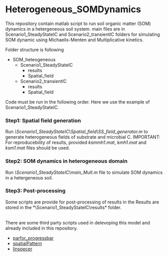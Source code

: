 # Heterogeneous_SOMDynamics


This repository contain matlab script to run soil organic matter (SOM) dynamics in a hetergeneous soil system.
main files are in Scenario1_SteadyStateIC and Scenario2_transientIC folders for simulating SOM dynamic using Michaelis-Menten
and Multiplicative kinetics.

Folder structure is following

- SOM_heteogeneous
    - Scenario1_SteadyStateIC
        - results
        - Spatial_field
    - Scenario2_transientIC
        - results
        - Spatial_field

Code must be run in the following order. Here we use the example of Scenario1_SteadyStateIC.
### Step1: Spatial field generation
Run *\Scenario1_SteadyStateIC\Spatial_field\SS_field_generator.m* to generate heterogeneous fields of substrate and microbial C.
IMPORTANT: For reproducebility of results, provided *ksmmh1.mat*, *kmh1.mat* and *ksm1.mat* files should be used.
### Step2: SOM dynamics in heterogeneous domain
Run *\Scenario1_SteadyStateIC\main_Mult.m* file to simulate SOM dynamics in a hetergeneous soil.
### Step3: Post-processing
Some scripts are provide for post-processing of results in the 
Results are stored in the *\Scenario1_SteadyStateIC\results\* folder. 

<br/>
There are some third party scripts used in delevoping this model and already included in this repository.

* [parfor_progressbar](https://www.mathworks.com/matlabcentral/fileexchange/53773-parfor_progressbar)
* [spatialPattern](https://se.mathworks.com/matlabcentral/fileexchange/5091-generate-spatial-data)
* [linspecer]( https://se.mathworks.com/matlabcentral/fileexchange/42673-beautiful-and-distinguishable-line-colors-colormap)
